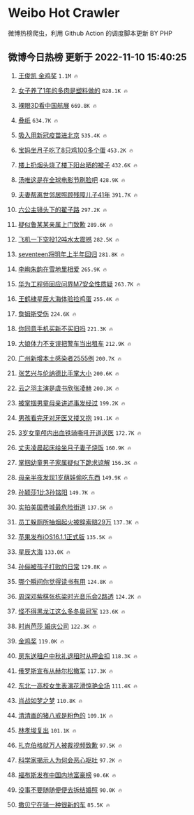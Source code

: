 # Weibo Hot Crawler 



微博热榜爬虫，利用 Github Action 的调度脚本更新 BY PHP 


## 微博今日热榜 更新于 2022-11-10 15:40:25 
1. [王俊凯 金鸡奖](https://s.weibo.com/weibo?q=%E7%8E%8B%E4%BF%8A%E5%87%AF%20%E9%87%91%E9%B8%A1%E5%A5%96&t=31&band_rank=1&Refer=top) `1.1M 🔥` 

1. [女子养了1年的多肉是塑料做的](https://s.weibo.com/weibo?q=%23%E5%A5%B3%E5%AD%90%E5%85%BB%E4%BA%861%E5%B9%B4%E7%9A%84%E5%A4%9A%E8%82%89%E6%98%AF%E5%A1%91%E6%96%99%E5%81%9A%E7%9A%84%23&t=31&band_rank=2&Refer=top) `828.1K 🔥` 

1. [裸眼3D看中国航展](https://s.weibo.com/weibo?q=%23%E8%A3%B8%E7%9C%BC3D%E7%9C%8B%E4%B8%AD%E5%9B%BD%E8%88%AA%E5%B1%95%23&t=31&band_rank=3&Refer=top) `669.8K 🔥` 

1. [叠纸](https://s.weibo.com/weibo?q=%E5%8F%A0%E7%BA%B8&t=31&band_rank=4&Refer=top) `634.7K 🔥` 

1. [吸入用新冠疫苗进北京](https://s.weibo.com/weibo?q=%23%E5%90%B8%E5%85%A5%E7%94%A8%E6%96%B0%E5%86%A0%E7%96%AB%E8%8B%97%E8%BF%9B%E5%8C%97%E4%BA%AC%23&t=31&band_rank=5&Refer=top) `535.4K 🔥` 

1. [宝妈坐月子吃了8只鸡100多个蛋](https://s.weibo.com/weibo?q=%23%E5%AE%9D%E5%A6%88%E5%9D%90%E6%9C%88%E5%AD%90%E5%90%83%E4%BA%868%E5%8F%AA%E9%B8%A1100%E5%A4%9A%E4%B8%AA%E8%9B%8B%23&t=31&band_rank=6&Refer=top) `453.2K 🔥` 

1. [楼上扔烟头烧了楼下阳台晒的被子](https://s.weibo.com/weibo?q=%23%E6%A5%BC%E4%B8%8A%E6%89%94%E7%83%9F%E5%A4%B4%E7%83%A7%E4%BA%86%E6%A5%BC%E4%B8%8B%E9%98%B3%E5%8F%B0%E6%99%92%E7%9A%84%E8%A2%AB%E5%AD%90%23&t=31&band_rank=7&Refer=top) `432.6K 🔥` 

1. [汤唯这是在全球电影节刷脸吧](https://s.weibo.com/weibo?q=%23%E6%B1%A4%E5%94%AF%E8%BF%99%E6%98%AF%E5%9C%A8%E5%85%A8%E7%90%83%E7%94%B5%E5%BD%B1%E8%8A%82%E5%88%B7%E8%84%B8%E5%90%A7%23&t=31&band_rank=8&Refer=top) `428.9K 🔥` 

1. [夫妻帮离世邻居照顾残障儿子41年](https://s.weibo.com/weibo?q=%23%E5%A4%AB%E5%A6%BB%E5%B8%AE%E7%A6%BB%E4%B8%96%E9%82%BB%E5%B1%85%E7%85%A7%E9%A1%BE%E6%AE%8B%E9%9A%9C%E5%84%BF%E5%AD%9041%E5%B9%B4%23&t=31&band_rank=9&Refer=top) `391.7K 🔥` 

1. [六公主镜头下的翟子路](https://s.weibo.com/weibo?q=%23%E5%85%AD%E5%85%AC%E4%B8%BB%E9%95%9C%E5%A4%B4%E4%B8%8B%E7%9A%84%E7%BF%9F%E5%AD%90%E8%B7%AF%23&t=31&band_rank=10&Refer=top) `297.2K 🔥` 

1. [疑似鲁某某亲属上门致歉](https://s.weibo.com/weibo?q=%23%E7%96%91%E4%BC%BC%E9%B2%81%E6%9F%90%E6%9F%90%E4%BA%B2%E5%B1%9E%E4%B8%8A%E9%97%A8%E8%87%B4%E6%AD%89%23&t=31&band_rank=11&Refer=top) `289.6K 🔥` 

1. [飞机一下空投12吨水太震撼](https://s.weibo.com/weibo?q=%23%E9%A3%9E%E6%9C%BA%E4%B8%80%E4%B8%8B%E7%A9%BA%E6%8A%9512%E5%90%A8%E6%B0%B4%E5%A4%AA%E9%9C%87%E6%92%BC%23&t=31&band_rank=12&Refer=top) `282.5K 🔥` 

1. [seventeen将明年上半年回归](https://s.weibo.com/weibo?q=%23seventeen%E5%B0%86%E6%98%8E%E5%B9%B4%E4%B8%8A%E5%8D%8A%E5%B9%B4%E5%9B%9E%E5%BD%92%23&t=31&band_rank=13&Refer=top) `281.8K 🔥` 

1. [李峋朱韵在雪地里相爱](https://s.weibo.com/weibo?q=%23%E6%9D%8E%E5%B3%8B%E6%9C%B1%E9%9F%B5%E5%9C%A8%E9%9B%AA%E5%9C%B0%E9%87%8C%E7%9B%B8%E7%88%B1%23&t=31&band_rank=14&Refer=top) `265.9K 🔥` 

1. [华为工程师回应问界M7安全性质疑](https://s.weibo.com/weibo?q=%23%E5%8D%8E%E4%B8%BA%E5%B7%A5%E7%A8%8B%E5%B8%88%E5%9B%9E%E5%BA%94%E9%97%AE%E7%95%8CM7%E5%AE%89%E5%85%A8%E6%80%A7%E8%B4%A8%E7%96%91%23&t=31&band_rank=15&Refer=top) `263.7K 🔥` 

1. [王鹤棣星辰大海体验捡鸡蛋](https://s.weibo.com/weibo?q=%23%E7%8E%8B%E9%B9%A4%E6%A3%A3%E6%98%9F%E8%BE%B0%E5%A4%A7%E6%B5%B7%E4%BD%93%E9%AA%8C%E6%8D%A1%E9%B8%A1%E8%9B%8B%23&t=31&band_rank=16&Refer=top) `255.4K 🔥` 

1. [詹姆斯受伤](https://s.weibo.com/weibo?q=%23%E8%A9%B9%E5%A7%86%E6%96%AF%E5%8F%97%E4%BC%A4%23&t=31&band_rank=17&Refer=top) `224.6K 🔥` 

1. [你同意手机买新不买旧吗](https://s.weibo.com/weibo?q=%23%E4%BD%A0%E5%90%8C%E6%84%8F%E6%89%8B%E6%9C%BA%E4%B9%B0%E6%96%B0%E4%B8%8D%E4%B9%B0%E6%97%A7%E5%90%97%23&t=31&band_rank=18&Refer=top) `221.3K 🔥` 

1. [大娘体力不支误把警车当出租车](https://s.weibo.com/weibo?q=%23%E5%A4%A7%E5%A8%98%E4%BD%93%E5%8A%9B%E4%B8%8D%E6%94%AF%E8%AF%AF%E6%8A%8A%E8%AD%A6%E8%BD%A6%E5%BD%93%E5%87%BA%E7%A7%9F%E8%BD%A6%23&t=31&band_rank=19&Refer=top) `212.9K 🔥` 

1. [广州新增本土感染者2555例](https://s.weibo.com/weibo?q=%23%E5%B9%BF%E5%B7%9E%E6%96%B0%E5%A2%9E%E6%9C%AC%E5%9C%9F%E6%84%9F%E6%9F%93%E8%80%852555%E4%BE%8B%23&t=31&band_rank=20&Refer=top) `200.7K 🔥` 

1. [张艺兴与伦纳德比手掌大小](https://s.weibo.com/weibo?q=%23%E5%BC%A0%E8%89%BA%E5%85%B4%E4%B8%8E%E4%BC%A6%E7%BA%B3%E5%BE%B7%E6%AF%94%E6%89%8B%E6%8E%8C%E5%A4%A7%E5%B0%8F%23&t=31&band_rank=21&Refer=top) `200.6K 🔥` 

1. [云之羽主演是虞书欣张凌赫](https://s.weibo.com/weibo?q=%23%E4%BA%91%E4%B9%8B%E7%BE%BD%E4%B8%BB%E6%BC%94%E6%98%AF%E8%99%9E%E4%B9%A6%E6%AC%A3%E5%BC%A0%E5%87%8C%E8%B5%AB%23&t=31&band_rank=22&Refer=top) `200.3K 🔥` 

1. [被掌掴男童母亲讲述事发经过](https://s.weibo.com/weibo?q=%23%E8%A2%AB%E6%8E%8C%E6%8E%B4%E7%94%B7%E7%AB%A5%E6%AF%8D%E4%BA%B2%E8%AE%B2%E8%BF%B0%E4%BA%8B%E5%8F%91%E7%BB%8F%E8%BF%87%23&t=31&band_rank=23&Refer=top) `199.2K 🔥` 

1. [男孩看完牙对牙医又搂又抱](https://s.weibo.com/weibo?q=%23%E7%94%B7%E5%AD%A9%E7%9C%8B%E5%AE%8C%E7%89%99%E5%AF%B9%E7%89%99%E5%8C%BB%E5%8F%88%E6%90%82%E5%8F%88%E6%8A%B1%23&t=31&band_rank=24&Refer=top) `191.1K 🔥` 

1. [3岁女童颅内出血铁骑嘶吼开道送医](https://s.weibo.com/weibo?q=%233%E5%B2%81%E5%A5%B3%E7%AB%A5%E9%A2%85%E5%86%85%E5%87%BA%E8%A1%80%E9%93%81%E9%AA%91%E5%98%B6%E5%90%BC%E5%BC%80%E9%81%93%E9%80%81%E5%8C%BB%23&t=31&band_rank=25&Refer=top) `172.7K 🔥` 

1. [丈夫凌晨起床给坐月子妻子烧饭](https://s.weibo.com/weibo?q=%23%E4%B8%88%E5%A4%AB%E5%87%8C%E6%99%A8%E8%B5%B7%E5%BA%8A%E7%BB%99%E5%9D%90%E6%9C%88%E5%AD%90%E5%A6%BB%E5%AD%90%E7%83%A7%E9%A5%AD%23&t=31&band_rank=26&Refer=top) `160.9K 🔥` 

1. [掌掴幼童男子家属疑似下跪求谅解](https://s.weibo.com/weibo?q=%23%E6%8E%8C%E6%8E%B4%E5%B9%BC%E7%AB%A5%E7%94%B7%E5%AD%90%E5%AE%B6%E5%B1%9E%E7%96%91%E4%BC%BC%E4%B8%8B%E8%B7%AA%E6%B1%82%E8%B0%85%E8%A7%A3%23&t=31&band_rank=27&Refer=top) `156.3K 🔥` 

1. [母亲半夜发现1岁萌娃偷吃东西](https://s.weibo.com/weibo?q=%23%E6%AF%8D%E4%BA%B2%E5%8D%8A%E5%A4%9C%E5%8F%91%E7%8E%B01%E5%B2%81%E8%90%8C%E5%A8%83%E5%81%B7%E5%90%83%E4%B8%9C%E8%A5%BF%23&t=31&band_rank=28&Refer=top) `149.9K 🔥` 

1. [孙颖莎1比3孙铭阳](https://s.weibo.com/weibo?q=%23%E5%AD%99%E9%A2%96%E8%8E%8E1%E6%AF%943%E5%AD%99%E9%93%AD%E9%98%B3%23&t=31&band_rank=29&Refer=top) `149.7K 🔥` 

1. [实拍美国费城最危险街道](https://s.weibo.com/weibo?q=%23%E5%AE%9E%E6%8B%8D%E7%BE%8E%E5%9B%BD%E8%B4%B9%E5%9F%8E%E6%9C%80%E5%8D%B1%E9%99%A9%E8%A1%97%E9%81%93%23&t=31&band_rank=30&Refer=top) `137.5K 🔥` 

1. [员工躲厕所抽烟起火被辞索赔29万](https://s.weibo.com/weibo?q=%23%E5%91%98%E5%B7%A5%E8%BA%B2%E5%8E%95%E6%89%80%E6%8A%BD%E7%83%9F%E8%B5%B7%E7%81%AB%E8%A2%AB%E8%BE%9E%E7%B4%A2%E8%B5%9429%E4%B8%87%23&t=31&band_rank=31&Refer=top) `137.3K 🔥` 

1. [苹果发布iOS16.1.1正式版](https://s.weibo.com/weibo?q=%23%E8%8B%B9%E6%9E%9C%E5%8F%91%E5%B8%83iOS16.1.1%E6%AD%A3%E5%BC%8F%E7%89%88%23&t=31&band_rank=32&Refer=top) `135.5K 🔥` 

1. [星辰大海](https://s.weibo.com/weibo?q=%23%E6%98%9F%E8%BE%B0%E5%A4%A7%E6%B5%B7%23&t=31&band_rank=33&Refer=top) `133.0K 🔥` 

1. [孙俪被孩子打败的日常](https://s.weibo.com/weibo?q=%23%E5%AD%99%E4%BF%AA%E8%A2%AB%E5%AD%A9%E5%AD%90%E6%89%93%E8%B4%A5%E7%9A%84%E6%97%A5%E5%B8%B8%23&t=31&band_rank=34&Refer=top) `129.8K 🔥` 

1. [哪个瞬间你觉得读书有用](https://s.weibo.com/weibo?q=%23%E5%93%AA%E4%B8%AA%E7%9E%AC%E9%97%B4%E4%BD%A0%E8%A7%89%E5%BE%97%E8%AF%BB%E4%B9%A6%E6%9C%89%E7%94%A8%23&t=31&band_rank=35&Refer=top) `124.8K 🔥` 

1. [周深邓紫棋张栋梁时光音乐会2路透](https://s.weibo.com/weibo?q=%23%E5%91%A8%E6%B7%B1%E9%82%93%E7%B4%AB%E6%A3%8B%E5%BC%A0%E6%A0%8B%E6%A2%81%E6%97%B6%E5%85%89%E9%9F%B3%E4%B9%90%E4%BC%9A2%E8%B7%AF%E9%80%8F%23&t=31&band_rank=36&Refer=top) `124.2K 🔥` 

1. [怪不得黑龙江这么多冬奥冠军](https://s.weibo.com/weibo?q=%23%E6%80%AA%E4%B8%8D%E5%BE%97%E9%BB%91%E9%BE%99%E6%B1%9F%E8%BF%99%E4%B9%88%E5%A4%9A%E5%86%AC%E5%A5%A5%E5%86%A0%E5%86%9B%23&t=31&band_rank=37&Refer=top) `123.6K 🔥` 

1. [时尚芭莎 婚庆公司](https://s.weibo.com/weibo?q=%E6%97%B6%E5%B0%9A%E8%8A%AD%E8%8E%8E%20%E5%A9%9A%E5%BA%86%E5%85%AC%E5%8F%B8&t=31&band_rank=38&Refer=top) `122.3K 🔥` 

1. [金鸡奖](https://s.weibo.com/weibo?q=%E9%87%91%E9%B8%A1%E5%A5%96&t=31&band_rank=39&Refer=top) `119.0K 🔥` 

1. [房东送租户中秋礼退租时从押金扣](https://s.weibo.com/weibo?q=%23%E6%88%BF%E4%B8%9C%E9%80%81%E7%A7%9F%E6%88%B7%E4%B8%AD%E7%A7%8B%E7%A4%BC%E9%80%80%E7%A7%9F%E6%97%B6%E4%BB%8E%E6%8A%BC%E9%87%91%E6%89%A3%23&t=31&band_rank=40&Refer=top) `118.3K 🔥` 

1. [俄罗斯宣布从赫尔松撤军](https://s.weibo.com/weibo?q=%23%E4%BF%84%E7%BD%97%E6%96%AF%E5%AE%A3%E5%B8%83%E4%BB%8E%E8%B5%AB%E5%B0%94%E6%9D%BE%E6%92%A4%E5%86%9B%23&t=31&band_rank=41&Refer=top) `117.3K 🔥` 

1. [东北一高校女生表演花滑惊艳全场](https://s.weibo.com/weibo?q=%23%E4%B8%9C%E5%8C%97%E4%B8%80%E9%AB%98%E6%A0%A1%E5%A5%B3%E7%94%9F%E8%A1%A8%E6%BC%94%E8%8A%B1%E6%BB%91%E6%83%8A%E8%89%B3%E5%85%A8%E5%9C%BA%23&t=31&band_rank=42&Refer=top) `111.4K 🔥` 

1. [肖战如梦之梦](https://s.weibo.com/weibo?q=%E8%82%96%E6%88%98%E5%A6%82%E6%A2%A6%E4%B9%8B%E6%A2%A6&t=31&band_rank=43&Refer=top) `110.8K 🔥` 

1. [清清画的猪八戒是粉色的](https://s.weibo.com/weibo?q=%23%E6%B8%85%E6%B8%85%E7%94%BB%E7%9A%84%E7%8C%AA%E5%85%AB%E6%88%92%E6%98%AF%E7%B2%89%E8%89%B2%E7%9A%84%23&t=31&band_rank=44&Refer=top) `109.1K 🔥` 

1. [林孝埈复出](https://s.weibo.com/weibo?q=%23%E6%9E%97%E5%AD%9D%E5%9F%88%E5%A4%8D%E5%87%BA%23&t=31&band_rank=45&Refer=top) `101.1K 🔥` 

1. [扎克伯格就万人被裁视频致歉](https://s.weibo.com/weibo?q=%23%E6%89%8E%E5%85%8B%E4%BC%AF%E6%A0%BC%E5%B0%B1%E4%B8%87%E4%BA%BA%E8%A2%AB%E8%A3%81%E8%A7%86%E9%A2%91%E8%87%B4%E6%AD%89%23&t=31&band_rank=46&Refer=top) `97.5K 🔥` 

1. [科学家揭示人为何会恶心呕吐](https://s.weibo.com/weibo?q=%23%E7%A7%91%E5%AD%A6%E5%AE%B6%E6%8F%AD%E7%A4%BA%E4%BA%BA%E4%B8%BA%E4%BD%95%E4%BC%9A%E6%81%B6%E5%BF%83%E5%91%95%E5%90%90%23&t=31&band_rank=47&Refer=top) `97.2K 🔥` 

1. [福布斯发布中国内地富豪榜](https://s.weibo.com/weibo?q=%23%E7%A6%8F%E5%B8%83%E6%96%AF%E5%8F%91%E5%B8%83%E4%B8%AD%E5%9B%BD%E5%86%85%E5%9C%B0%E5%AF%8C%E8%B1%AA%E6%A6%9C%23&t=31&band_rank=48&Refer=top) `90.6K 🔥` 

1. [没事不要随随便便去拆结婚照](https://s.weibo.com/weibo?q=%23%E6%B2%A1%E4%BA%8B%E4%B8%8D%E8%A6%81%E9%9A%8F%E9%9A%8F%E4%BE%BF%E4%BE%BF%E5%8E%BB%E6%8B%86%E7%BB%93%E5%A9%9A%E7%85%A7%23&t=31&band_rank=49&Refer=top) `90.0K 🔥` 

1. [撒贝宁在骑一种很新的车](https://s.weibo.com/weibo?q=%23%E6%92%92%E8%B4%9D%E5%AE%81%E5%9C%A8%E9%AA%91%E4%B8%80%E7%A7%8D%E5%BE%88%E6%96%B0%E7%9A%84%E8%BD%A6%23&t=31&band_rank=50&Refer=top) `85.5K 🔥` 

